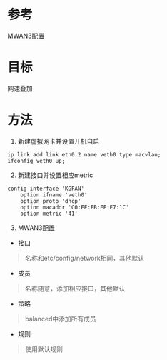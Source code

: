 # 参考
[MWAN3配置](https://acris.me/2017/06/25/Load-balancing-multiple-PPPoE-on-LEDE/#more)
# 目标
网速叠加
# 方法
1. 新建虚拟网卡并设置开机自启
```
ip link add link eth0.2 name veth0 type macvlan;
ifconfig veth0 up;
```
2. 新建接口并设置相应metric
```
config interface 'KGFAN'
	option ifname 'veth0'
	option proto 'dhcp'
	option macaddr 'C0:EE:FB:FF:E7:1C'
	option metric '41'
```
3. MWAN3配置
- 接口
>名称和etc/config/network相同，其他默认
- 成员
>名称随意，添加相应接口，其他默认
- 策略
>balanced中添加所有成员
- 规则
>使用默认规则
